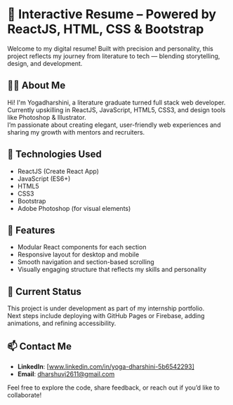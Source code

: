 # 🌟 Interactive Resume – Powered by ReactJS, HTML, CSS & Bootstrap

Welcome to my digital resume! Built with precision and personality, this project reflects my journey from literature to tech — blending storytelling, design, and development.

## 👩‍💻 About Me
Hi! I'm Yogadharshini, a literature graduate turned full stack web developer.  
Currently upskilling in ReactJS, JavaScript, HTML5, CSS3, and design tools like Photoshop & Illustrator.  
I’m passionate about creating elegant, user-friendly web experiences and sharing my growth with mentors and recruiters.

## 🚀 Technologies Used
- ReactJS (Create React App)
- JavaScript (ES6+)
- HTML5
- CSS3
- Bootstrap
- Adobe Photoshop (for visual elements)

## 🎨 Features
- Modular React components for each section  
- Responsive layout for desktop and mobile  
- Smooth navigation and section-based scrolling  
- Visually engaging structure that reflects my skills and personality

## 🌱 Current Status
This project is under development as part of my internship portfolio.  
Next steps include deploying with GitHub Pages or Firebase, adding animations, and refining accessibility.

## 📫 Contact Me
- **LinkedIn**: [www.linkedin.com/in/yoga-dharshini-5b6542293]  
- **Email**: dharshuvj2611@gmail.com

Feel free to explore the code, share feedback, or reach out if you’d like to collaborate!